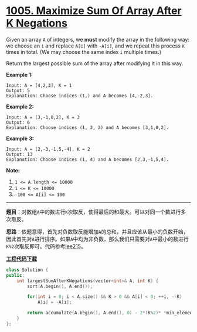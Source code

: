 # [1005. Maximize Sum Of Array After K Negations](https://leetcode.com/problems/maximize-sum-of-array-after-k-negations/)

Given an array `A` of integers, we **must** modify the array in the following way: we choose an `i` and replace `A[i]` with `-A[i]`, and we repeat this process `K` times in total.  (We may choose the same index `i` multiple times.)

Return the largest possible sum of the array after modifying it in this way.



**Example 1:**

```
Input: A = [4,2,3], K = 1
Output: 5
Explanation: Choose indices (1,) and A becomes [4,-2,3].
```

**Example 2:**

```
Input: A = [3,-1,0,2], K = 3
Output: 6
Explanation: Choose indices (1, 2, 2) and A becomes [3,1,0,2].
```

**Example 3:**

```
Input: A = [2,-3,-1,5,-4], K = 2
Output: 13
Explanation: Choose indices (1, 4) and A becomes [2,3,-1,5,4].
```



**Note:**

1. `1 <= A.length <= 10000`
2. `1 <= K <= 10000`
3. `-100 <= A[i] <= 100`

-----

**题目**：对数组`A`中的数进行`K`次取反，使得最后的和最大。可以对同一个数进行多次取反。

**思路**：依题意得，首先对负数取反能增加`A`的总和，并且应该从最小的负数开始，因此首先对`A`进行排序。如果`A`中均为非负数，那么我们只需要对`A`中最小的数进行`K%2`次取反即可。代码参考[lee215](https://leetcode.com/problems/maximize-sum-of-array-after-k-negations/discuss/252254/C%2B%2BPython-Sort)。

[**工程代码下载**](https://github.com/shenkh/leetcode)

```cpp
class Solution {
public:
    int largestSumAfterKNegations(vector<int>& A, int K) {
        sort(A.begin(), A.end());

        for(int i = 0; i < A.size() && K > 0 && A[i] < 0; ++i, --K)
            A[i] = -A[i];

        return accumulate(A.begin(), A.end(), 0) - 2*(K%2)* *min_element(A.begin(), A.end());
    }
};
```

